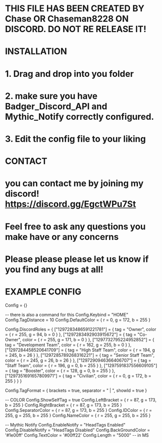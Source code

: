 # THIS FILE HAS BEEN CREATED BY Chase OR Chaseman8228 ON DISCORD. DO NOT RE RELEASE IT! 

# INSTALLATION
# 1. Drag and drop into you folder
# 2. make sure you have Badger_Discord_API and Mythic_Notify correctly configured.
# 3. Edit the config file to your liking

# CONTACT
# you can contact me by joining my discord! https://discord.gg/EgctWPu7St
# Feel free to ask any questions you make have or any concerns 
# Please please please let us know if you find any bugs at all!

# EXAMPLE CONFIG 

Config = {}

-- there is also a command for this
Config.Keybind = "HOME"
Config.TagDistance = 10
Config.DefaultColor = { r = 0, g = 172, b = 255 }

Config.DiscordRoles = {
    ["1297283486591221781"] = {
        tag = "Owner",
        color = { r = 255, g = 94, b = 0 }
    },
    ["1297283492903915672"] = {
        tag = "Co-Owner",
        color = { r = 255, g = 171, b = 0 }
    },
    ["1297732795224952852"] = {
        tag = "Development Team",
        color = { r = 162, g = 255, b = 0 }
    },
    ["1297284458520641709"] = {
        tag = "High Staff Team",
        color = { r = 194, g = 245, b = 26 }
    },
    ["1297285789268316221"] = {
        tag = "Senior Staff Team",
        color = { r = 245, g = 26, b = 26 }
    },
    ["1297290946366406707"] = {
        tag = "Staff Team",
        color = { r = 196, g = 0, b = 255 }
    },
    ["1297591837556609105"] = {
        tag = "Booster",
        color = { r = 128, g = 0, b = 255 }
    },
    ["1297351691657809971"] = {
        tag = "Civilian",
        color = { r = 0, g = 172, b = 255 }
    }
}

Config.TagFormat = {
    brackets = true,
    separator = " | ",
    showId = true
}

-- COLOR
Config.ShowSelfTag = true
Config.LeftBracket = { r = 87, g = 173, b = 255 }
Config.RightBracket = { r = 87, g = 173, b = 255 }
Config.SeparatorColor = { r = 87, g = 173, b = 255 }
Config.IDColor = { r = 255, g = 255, b = 255 }
Config.NameColor = { r = 255, g = 255, b = 255 }

-- Mythic Notify
Config.EnableNotify = "HeadTags Enabled"
Config.DisableNotify = "HeadTags Disabled"
Config.BackGroundColor = '#1e00ff'
Config.TextColor = '#00ff22'
Config.Length = "5000" -- in MS